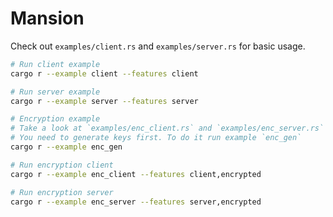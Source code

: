 # Mansion

Check out `examples/client.rs` and `examples/server.rs` for basic usage.
```bash
# Run client example
cargo r --example client --features client

# Run server example
cargo r --example server --features server

# Encryption example
# Take a look at `examples/enc_client.rs` and `examples/enc_server.rs` for using encryption.
# You need to generate keys first. To do it run example `enc_gen`
cargo r --example enc_gen

# Run encryption client
cargo r --example enc_client --features client,encrypted

# Run encryption server
cargo r --example enc_server --features server,encrypted
```